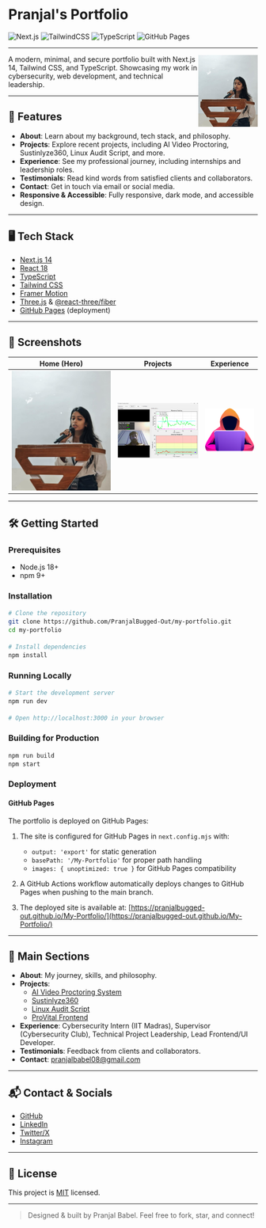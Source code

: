 # Pranjal's Portfolio

![Next.js](https://img.shields.io/badge/Next.js-14.1.4-blue?logo=nextdotjs)
![TailwindCSS](https://img.shields.io/badge/TailwindCSS-3.3.0-38B2AC?logo=tailwindcss)
![TypeScript](https://img.shields.io/badge/TypeScript-5.x-3178C6?logo=typescript)
![GitHub Pages](https://img.shields.io/badge/Deployed%20on-GitHub%20Pages-222222?logo=github)

---

<img src="public/profile.jpg" alt="Profile" width="120" align="right" />

A modern, minimal, and secure portfolio built with Next.js 14, Tailwind CSS, and TypeScript. Showcasing my work in cybersecurity, web development, and technical leadership.

---

## 🚀 Features

- **About**: Learn about my background, tech stack, and philosophy.
- **Projects**: Explore recent projects, including AI Video Proctoring, Sustinlyze360, Linux Audit Script, and more.
- **Experience**: See my professional journey, including internships and leadership roles.
- **Testimonials**: Read kind words from satisfied clients and collaborators.
- **Contact**: Get in touch via email or social media.
- **Responsive & Accessible**: Fully responsive, dark mode, and accessible design.

---

## 🖥️ Tech Stack

- [Next.js 14](https://nextjs.org/)
- [React 18](https://react.dev/)
- [TypeScript](https://www.typescriptlang.org/)
- [Tailwind CSS](https://tailwindcss.com/)
- [Framer Motion](https://www.framer.com/motion/)
- [Three.js](https://threejs.org/) & [@react-three/fiber](https://docs.pmnd.rs/react-three-fiber/getting-started/introduction)
- [GitHub Pages](https://pages.github.com/) (deployment)

---

## 📸 Screenshots

| Home (Hero) | Projects | Experience |
|:---:|:---:|:---:|
| ![Hero](public/profile.jpg) | ![Projects](public/mycover.png) | ![Experience](public/exp1.svg) |

---

## 🛠️ Getting Started

### Prerequisites
- Node.js 18+
- npm 9+

### Installation

```bash
# Clone the repository
git clone https://github.com/PranjalBugged-Out/my-portfolio.git
cd my-portfolio

# Install dependencies
npm install
```

### Running Locally

```bash
# Start the development server
npm run dev

# Open http://localhost:3000 in your browser
```

### Building for Production

```bash
npm run build
npm start
```

### Deployment

#### GitHub Pages
The portfolio is deployed on GitHub Pages:

1. The site is configured for GitHub Pages in `next.config.mjs` with:
   - `output: 'export'` for static generation
   - `basePath: '/My-Portfolio'` for proper path handling
   - `images: { unoptimized: true }` for GitHub Pages compatibility

2. A GitHub Actions workflow automatically deploys changes to GitHub Pages when pushing to the main branch.

3. The deployed site is available at: [https://pranjalbugged-out.github.io/My-Portfolio/](https://pranjalbugged-out.github.io/My-Portfolio/)

---

## 🌟 Main Sections

- **About**: My journey, skills, and philosophy.
- **Projects**: 
  - [AI Video Proctoring System](https://github.com/PranjalBugged-Out/video_proctor.git)
  - [Sustinlyze360](https://github.com/PranjalBugged-Out/Sustinlyze360.git)
  - [Linux Audit Script](https://github.com/PranjalBugged-Out/linux-audit-script.git)
  - [ProVital Frontend](https://github.com/PranjalBugged-Out/ProVital-Frontend.git)
- **Experience**: Cybersecurity Intern (IIT Madras), Supervisor (Cybersecurity Club), Technical Project Leadership, Lead Frontend/UI Developer.
- **Testimonials**: Feedback from clients and collaborators.
- **Contact**: [pranjalbabel08@gmail.com](mailto:pranjalbabel08@gmail.com)

---

## 📬 Contact & Socials

- [GitHub](https://github.com/PranjalBugged-Out)
- [LinkedIn](https://www.linkedin.com/in/pranjalbabel/)
- [Twitter/X](https://x.com/paribabel_04?t=uJMqisLDsczk9mtL0-p97g&s=08)
- [Instagram](https://www.instagram.com/paribabel__/)

---

## 📄 License

This project is [MIT](LICENSE) licensed.

---

> Designed & built by Pranjal Babel. Feel free to fork, star, and connect!